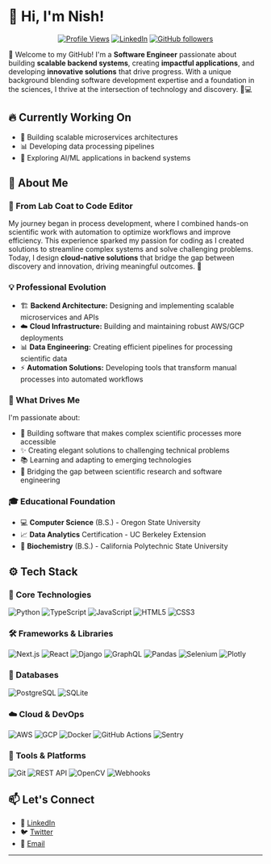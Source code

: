 # 👋 Hi, I'm Nish!  

<div align="center">
  
[![Profile Views](https://komarev.com/ghpvc/?username=nsitapara&color=blueviolet)](https://github.com/nsitapara)
[![LinkedIn](https://img.shields.io/badge/LinkedIn-Connect-blue?style=flat&logo=linkedin)](https://linkedin.com/in/nsitapara)
[![GitHub followers](https://img.shields.io/github/followers/nsitapara?label=Follow&style=social)](https://github.com/nsitapara)

</div>

🌟 Welcome to my GitHub! I'm a **Software Engineer** passionate about building **scalable backend systems**, creating **impactful applications**, and developing **innovative solutions** that drive progress. With a unique background blending software development expertise and a foundation in the sciences, I thrive at the intersection of technology and discovery. 🧬💻
<!-- 
<div align="center">
  
[![GitHub Stats](https://github-readme-stats-git-masterrstaa-rickstaa.vercel.app/api?username=nsitapara&show_icons=true&theme=tokyonight&count_private=true)](https://github.com/nsitapara)
[![Top Languages](https://github-readme-stats-git-masterrstaa-rickstaa.vercel.app/api/top-langs/?username=nsitapara&layout=compact&theme=tokyonight&count_private=true)](https://github.com/nsitapara)

</div> -->

## 🔥 Currently Working On
- 🚀 Building scalable microservices architectures
- 📊 Developing data processing pipelines
- 🤖 Exploring AI/ML applications in backend systems

## 🚀 About Me  

### 🔬 From Lab Coat to Code Editor
My journey began in process development, where I combined hands-on scientific work with automation to optimize workflows and improve efficiency. This experience sparked my passion for coding as I created solutions to streamline complex systems and solve challenging problems. Today, I design **cloud-native solutions** that bridge the gap between discovery and innovation, driving meaningful outcomes. 🎯

### 💡 Professional Evolution
- 🏗️ **Backend Architecture:** Designing and implementing scalable microservices and APIs
- ☁️ **Cloud Infrastructure:** Building and maintaining robust AWS/GCP deployments
- 📊 **Data Engineering:** Creating efficient pipelines for processing scientific data
- ⚡ **Automation Solutions:** Developing tools that transform manual processes into automated workflows

### 🎯 What Drives Me
I'm passionate about:
- 🔮 Building software that makes complex scientific processes more accessible
- ✨ Creating elegant solutions to challenging technical problems
- 📚 Learning and adapting to emerging technologies
- 🌉 Bridging the gap between scientific research and software engineering

### 🎓 Educational Foundation  
- 💻 **Computer Science** (B.S.) - Oregon State University
- 📈 **Data Analytics** Certification - UC Berkeley Extension
- 🧪 **Biochemistry** (B.S.) - California Polytechnic State University

<!-- ## 🌟 Featured Projects
<div align="center">

[![Project Card](https://github-readme-stats-git-masterrstaa-rickstaa.vercel.app/api/pin/?username=nsitapara&repo=nsitapara&theme=tokyonight&count_private=true)](https://github.com/nsitapara/nsitapara)

</div> -->

## ⚙️ Tech Stack

### 🔨 Core Technologies
![Python](https://img.shields.io/badge/-Python-3776AB?style=flat&logo=python&logoColor=white)
![TypeScript](https://img.shields.io/badge/-TypeScript-007ACC?style=flat&logo=typescript&logoColor=white)
![JavaScript](https://img.shields.io/badge/-JavaScript-F7DF1E?style=flat&logo=javascript&logoColor=black)
![HTML5](https://img.shields.io/badge/-HTML5-E34F26?style=flat&logo=html5&logoColor=white)
![CSS3](https://img.shields.io/badge/-CSS3-1572B6?style=flat&logo=css3&logoColor=white)

### 🛠️ Frameworks & Libraries
![Next.js](https://img.shields.io/badge/-Next.js-000000?style=flat&logo=next.js&logoColor=white)
![React](https://img.shields.io/badge/-React-61DAFB?style=flat&logo=react&logoColor=black)
![Django](https://img.shields.io/badge/-Django-092E20?style=flat&logo=django&logoColor=white)
![GraphQL](https://img.shields.io/badge/-GraphQL-E10098?style=flat&logo=graphql&logoColor=white)
![Pandas](https://img.shields.io/badge/-Pandas-150458?style=flat&logo=pandas&logoColor=white)
![Selenium](https://img.shields.io/badge/-Selenium-43B02A?style=flat&logo=selenium&logoColor=white)
![Plotly](https://img.shields.io/badge/-Plotly-3F4F75?style=flat&logo=plotly&logoColor=white)

### 💾 Databases
![PostgreSQL](https://img.shields.io/badge/-PostgreSQL-4169E1?style=flat&logo=postgresql&logoColor=white)
![SQLite](https://img.shields.io/badge/-SQLite-003B57?style=flat&logo=sqlite&logoColor=white)

### ☁️ Cloud & DevOps
![AWS](https://img.shields.io/badge/-AWS-232F3E?style=flat&logo=amazon-aws&logoColor=white)
![GCP](https://img.shields.io/badge/-GCP-4285F4?style=flat&logo=google-cloud&logoColor=white)
![Docker](https://img.shields.io/badge/-Docker-2496ED?style=flat&logo=docker&logoColor=white)
![GitHub Actions](https://img.shields.io/badge/-GitHub%20Actions-2088FF?style=flat&logo=github-actions&logoColor=white)
![Sentry](https://img.shields.io/badge/-Sentry-362D59?style=flat&logo=sentry&logoColor=white)

### 🔧 Tools & Platforms
![Git](https://img.shields.io/badge/-Git-F05032?style=flat&logo=git&logoColor=white)
![REST API](https://img.shields.io/badge/-REST%20API-009688?style=flat&logo=fastapi&logoColor=white)
![OpenCV](https://img.shields.io/badge/-OpenCV-5C3EE8?style=flat&logo=opencv&logoColor=white)
![Webhooks](https://img.shields.io/badge/-Webhooks-00B48A?style=flat&logo=webhook&logoColor=white)

## 📫 Let's Connect
- 💼 [LinkedIn](https://linkedin.com/in/nsitapara)
- 🐦 [Twitter](https://twitter.com/nsitapara)
- 📧 [Email](mailto:nsitapara@gmail.com)

<!-- <div align="center">
  
[![GitHub Streak](https://github-readme-streak-stats.herokuapp.com/?user=nsitapara&theme=tokyonight)](https://github.com/nsitapara)

</div> -->

---
<!-- <div align="center">
⭐️ From [nsitapara](https://github.com/nsitapara)
</div> -->

